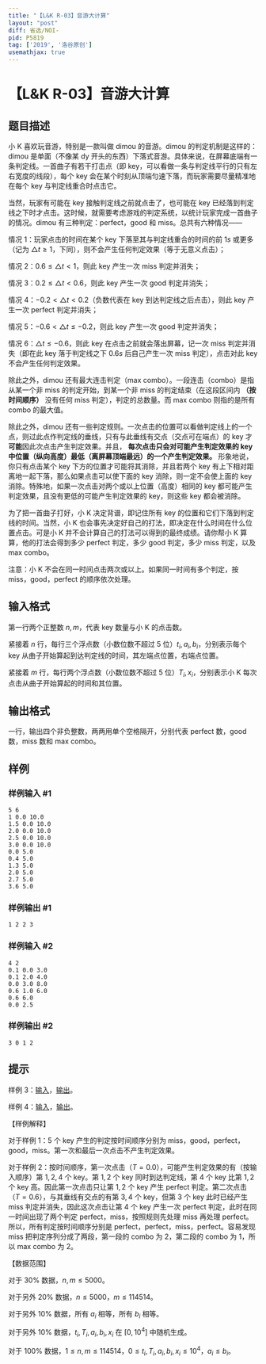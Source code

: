 ```yaml
---
title: "【L&K R-03】音游大计算"
layout: "post"
diff: 省选/NOI-
pid: P5819
tag: ['2019', '洛谷原创']
usemathjax: true
---
```


# 【L&K R-03】音游大计算
## 题目描述

小 K 喜欢玩音游，特别是一款叫做 dimou 的音游。dimou 的判定机制是这样的：dimou 是单面（不像某 dy 开头的东西）下落式音游。具体来说，在屏幕底端有一条判定线。一首曲子有若干打击点（即 key，可以看做一条与判定线平行的只有左右宽度的线段），每个 key 会在某个时刻从顶端匀速下落，而玩家需要尽量精准地在每个 key 与判定线重合时点击它。

当然，玩家有可能在 key 接触判定线之前就点击了，也可能在 key 已经落到判定线之下时才点击。这时候，就需要考虑游戏的判定系统，以统计玩家完成一首曲子的情况。dimou 有三种判定：perfect，good 和 miss。总共有六种情况——

情况 $1$：玩家点击的时间在某个 key 下落至其与判定线重合的时间的前 $1s$ 或更多（记为 $\triangle t\ge1$，下同），则不会产生任何判定效果（等于无意义点击）；

情况 $2$：$0.6\le\triangle t<1$，则此 key 产生一次 miss 判定并消失；

情况 $3$：$0.2\le\triangle t<0.6$，则此 key 产生一次 good 判定并消失；

情况 $4$：$-0.2<\triangle t<0.2$（负数代表在 key 到达判定线之后点击），则此 key 产生一次 perfect 判定并消失；

情况 $5$：$-0.6<\triangle t\le-0.2$，则此 key 产生一次 good 判定并消失；

情况 $6$：$\triangle t\le-0.6$，则此 key 在点击之前就会落出屏幕，记一次 miss 判定并消失（即在此 key 落于判定线之下 $0.6s$ 后自己产生一次 miss 判定），点击对此 key 不会产生任何判定效果。

除此之外，dimou 还有最大连击判定（max combo）。一段连击（combo）是指从某一个非 miss 的判定开始，到某一个非 miss 的判定结束（在这段区间内 **（按时间顺序）** 没有任何 miss 判定），判定的总数量。而 max combo 则指的是所有 combo 的最大值。

除此之外，dimou 还有一些判定规则。一次点击的位置可以看做判定线上的一个点，则过此点作判定线的垂线，只有与此垂线有交点（交点可在端点）的 key 才**可能**因此次点击产生判定效果。并且， **每次点击只会对可能产生判定效果的 key 中位置（纵向高度）最低（离屏幕顶端最远）的一个产生判定效果。** 形象地说，你只有点击某个 key 下方的位置才可能将其消除，并且若两个 key 有上下相对距离地一起下落，那么如果点击可以使下面的 key 消除，则一定不会使上面的 key 消除。特殊地，如果一次点击对两个或以上位置（高度）相同的 key 都可能产生判定效果，且没有更低的可能产生判定效果的 key，则这些 key 都会被消除。

为了把一首曲子打好，小 K 决定背谱，即记住所有 key 的位置和它们下落到判定线的时间。当然，小 K 也会事先决定好自己的打法，即决定在什么时间在什么位置点击。可是小 K 并不会计算自己的打法可以得到的最终成绩。请你帮小 K 算算，他的打法会得到多少 perfect 判定，多少 good 判定，多少 miss 判定，以及 max combo。

注意：小 K 不会在同一时间点击两次或以上。如果同一时间有多个判定，按 miss，good，perfect 的顺序依次处理。
## 输入格式

第一行两个正整数 $n,m$，代表 key 数量与小 K 的点击数。

紧接着 $n$ 行，每行三个浮点数（小数位数不超过 $5$ 位）$t_i,a_i,b_i$，分别表示每个 key 从曲子开始算起到达判定线的时间，其左端点位置，右端点位置。

紧接着 $m$ 行，每行两个浮点数（小数位数不超过 $5$ 位）$T_i,x_i$，分别表示小 K 每次点击从曲子开始算起的时间和其位置。
## 输出格式

一行，输出四个非负整数，两两用单个空格隔开，分别代表 perfect 数，good 数，miss 数和 max combo。
## 样例

### 样例输入 #1
```
5 6
1 0.0 10.0
1.5 0.0 10.0
2.0 0.0 10.0
2.5 0.0 10.0
3.0 0.0 10.0
0.0 5.0
0.4 5.0
1.3 5.0
2.0 5.0
2.7 5.0
3.6 5.0
```
### 样例输出 #1
```
1 2 2 3
```
### 样例输入 #2
```
4 2
0.1 0.0 3.0
0.1 2.0 4.0
0.0 3.0 8.0
0.6 1.0 6.0
0.6 6.0
0.0 2.5
```
### 样例输出 #2
```
3 0 1 2
```
## 提示

样例 $3$：[输入](https://www.luogu.com.cn/paste/qrbt8fnq)，[输出](https://www.luogu.com.cn/paste/evke45h8)。

样例 $4$：[输入](https://www.luogu.com.cn/paste/a71namso)，[输出](https://www.luogu.com.cn/paste/jgpcani2)。

【样例解释】

对于样例 $1$：$5$ 个 key 产生的判定按时间顺序分别为 
 miss，good，perfect，good，miss。第一次和最后一次点击不产生判定效果。

对于样例 $2$：按时间顺序，第一次点击（$T=0.0$），可能产生判定效果的有（按输入顺序）第 $1,2,4$ 个 key。第 $1,2$ 个 key 同时到达判定线，第 $4$ 个 key 比第 $1,2$ 个 key 高。因此第一次点击只让第 $1,2$ 个 key 产生 perfect 判定。第二次点击（$T=0.6$），与其垂线有交点的有第 $3,4$ 个 key，但第 $3$ 个 key 此时已经产生 miss 判定并消失，因此这次点击让第 $4$ 个 key 产生一次 perfect 判定，此时在同一时间出现了两个判定 perfect，miss，按照规则先处理 miss 再处理 perfect。所以，所有判定按时间顺序分别是 perfect，perfect，miss，perfect。容易发现 miss 把判定序列分成了两段，第一段的 combo 为 $2$，第二段的 combo 为 $1$，所以 max combo 为 $2$。

【数据范围】

对于 $30\%$ 数据，$n,m\le5000$。

对于另外 $20\%$ 数据，$n\le5000$，$m\le114514$。

对于另外 $10\%$ 数据，所有 $a_i$ 相等，所有 $b_i$ 相等。

对于另外 $10\%$ 数据，$t_i,T_i,a_i,b_i,x_i$ 在 $[0,10^4]$ 中随机生成。

对于 $100\%$ 数据，$1\le n,m\le114514$，$0\le t_i,T_i,a_i,b_i,x_i\le 10^4$，$a_i\le b_i$。
